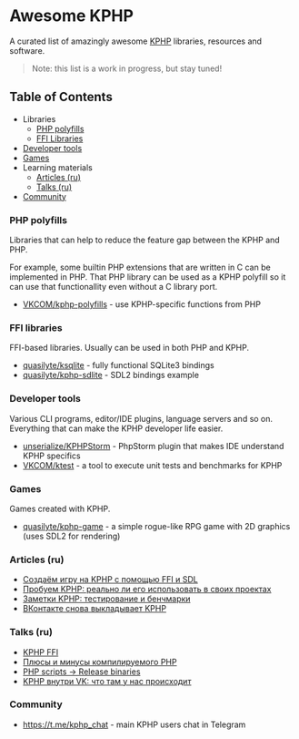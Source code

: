 # Awesome KPHP

A curated list of amazingly awesome [KPHP](https://github.com/VKCOM/kphp/) libraries, resources and software.

> Note: this list is a work in progress, but stay tuned!

## Table of Contents

* Libraries
  * [PHP polyfills](#php-polyfills)
  * [FFI Libraries](#ffi-libraries)
* [Developer tools](#developer-tools)
* [Games](#games)
* Learning materials
  * [Articles (ru)](#articles-ru)
  * [Talks (ru)](#talks-ru)
* [Community](#community)
  
### PHP polyfills

Libraries that can help to reduce the feature gap between the KPHP and PHP.

For example, some builtin PHP extensions that are written in C can be implemented in PHP.
That PHP library can be used as a KPHP polyfill so it can use that functionallity even without
a C library port.

* [VKCOM/kphp-polyfills](https://github.com/VKCOM/kphp-polyfills) - use KPHP-specific functions from PHP

### FFI libraries

FFI-based libraries. Usually can be used in both PHP and KPHP.

* [quasilyte/ksqlite](https://github.com/quasilyte/KSQLite) - fully functional SQLite3 bindings
* [quasilyte/kphp-sdlite](https://github.com/quasilyte/kphp-sdlite) - SDL2 bindings example

### Developer tools

Various CLI programs, editor/IDE plugins, language servers and so on. Everything that can make the KPHP developer life easier.

* [unserialize/KPHPStorm](https://github.com/unserialize/kphpstorm) - PhpStorm plugin that makes IDE understand KPHP specifics
* [VKCOM/ktest](https://github.com/VKCOM/ktest) - a tool to execute unit tests and benchmarks for KPHP

### Games

Games created with KPHP.

* [quasilyte/kphp-game](https://github.com/quasilyte/kphp-game) - a simple rogue-like RPG game with 2D graphics (uses SDL2 for rendering)

### Articles (ru)

* [Создаём игру на KPHP с помощью FFI и SDL](https://habr.com/ru/company/vk/blog/581238/)
* [Пробуем KPHP: реально ли его использовать в своих проектах](https://php.zone/post/kphp-in-life)
* [Заметки KPHP: тестирование и бенчмарки](https://habr.com/ru/company/vk/blog/572424/)
* [ВКонтакте снова выкладывает KPHP](https://habr.com/ru/company/vk/blog/527420/)

### Talks (ru)

* [KPHP FFI](https://speakerdeck.com/quasilyte/kphp-ffi)
* [Плюсы и минусы компилируемого PHP](https://vk.com/wall-147415323_4677?z=video-147415323_456239083%2Fab939a83cc8e115d47%2Fpl_post_-147415323_4677)
* [PHP scripts -> Release binaries](https://www.youtube.com/watch?v=nr1883za8tM&t=306s)
* [KPHP внутри VK: что там у нас происходит](https://www.youtube.com/watch?v=3vO2TAkq7zE)

### Community

* <https://t.me/kphp_chat> - main KPHP users chat in Telegram
